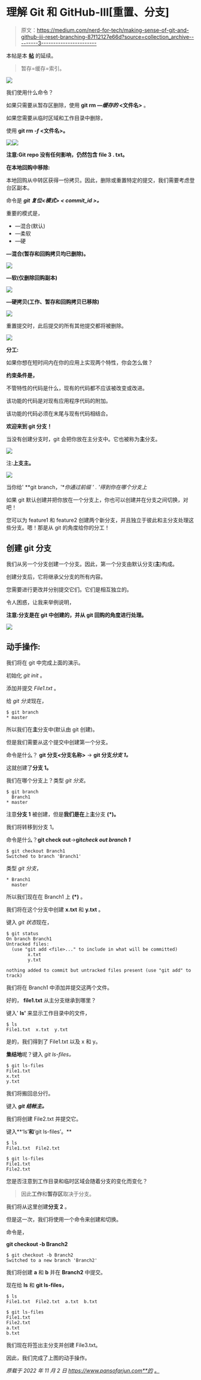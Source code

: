 # 理解 Git 和 GitHub-III[重置、分支]

> 原文：<https://medium.com/nerd-for-tech/making-sense-of-git-and-github-iii-reset-branching-87f12127e66d?source=collection_archive---------3----------------------->

本帖是本 [**帖**](https://www.pansofarjun.com/post/making-sense-of-git-and-github-ii) 的延续。

> 暂存=缓存=索引。

![](img/84f65804454f9c4bf3cc7c7bcb140271.png)

我们使用什么命令？

如果只需要从暂存区删除，使用 **git rm *—缓存的* <文件名>** 。

如果您需要从临时区域和工作目录中删除，

使用 **git rm *-f* <文件名>。**

![](img/224270cd085e79ec97b8e5793c91555f.png)![](img/6b80ab02d734ed58d15a17218f1eb54b.png)

**注意:Git repo 没有任何影响，仍然包含 file 3 . txt。**

**在本地回购中移除:**

本地回购从中转区获得一份拷贝。因此，删除或重置特定的提交，我们需要考虑登台区副本。

命令是 ***git 复位<模式> < commit_id >。***

重要的模式是，

*   —混合(默认)
*   —柔软
*   —硬

**—混合(暂存和回购拷贝均已删除)。**

![](img/a07d856381cbf1549a7ddce58486ba2b.png)

**—软(仅删除回购副本)**

![](img/c4e09926918bd2614a6d52fad57b2347.png)

**—硬拷贝(工作、暂存和回购拷贝已移除)**

![](img/8a92ef3e738f509f42af6eac91661cd3.png)

重置提交时，此后提交的所有其他提交都将被删除。

![](img/2512edb4bdc0961c76999540a66f27a6.png)

**分工:**

如果你想在短时间内在你的应用上实现两个特性，你会怎么做？

**约束条件是，**

不管特性的代码是什么，现有的代码都不应该被改变或改进。

该功能的代码是对现有应用程序代码的附加。

该功能的代码必须在末尾与现有代码相结合。

**欢迎来到 git 分支！**

当没有创建分支时，git 会把你放在主分支中。它也被称为**主**分支。

![](img/24e70385fc1b35414d2d19e6daf7c0dc.png)

注:**上支主。**

![](img/3d4495f980f52bc78e05324c6af0f643.png)

当你给' **git branch，'**你通过前缀 **'* . '得到你在哪个分支上**

如果 git 默认创建并把你放在一个分支上，你也可以创建并在分支之间切换，对吧！

您可以为 feature1 和 feature2 创建两个新分支，并且独立于彼此和主分支处理这些分支。嗯！那是从 git 的角度给你的分工！

## **创建 git 分支**

我们从另一个分支创建一个分支。因此，第一个分支由默认分支(**主**)构成。

创建分支后，它将继承父分支的所有内容。

您需要进行更改并分别提交它们。它们是相互独立的。

令人困惑，让我来举例说明，

**注意:分支是在 git 中创建的，并从 git 回购的角度进行处理。**

![](img/f7ccedb31d1c50b3fdba01bfbdaed304.png)

## 动手操作:

我们将在 git 中完成上面的演示。

初始化 *git init* 。

添加并提交 *File1.txt* 。

给 *git 分支*现在，

```
$ git branch 
* master
```

所以我们在**主**分支中(默认由 git 创建)。

但是我们需要从这个提交中创建第一个分支。

命令是什么？ **git 分支<分支名称>** → **git 分支*分支 1。***

这就创建了**分支 1。**

我们在哪个分支上？类型 *git 分支*。

```
$ git branch
  Branch1
* master
```

注意**分支 1** 被创建，但是**我们是在**上**主**分支 **(*)。**

我们将转移到分支 1。

命令是什么？**git check out<branch name>**→**git*check out branch 1***

```
$ git checkout Branch1
Switched to branch 'Branch1'
```

类型 *git 分支*，

```
* Branch1
  master
```

所以我们现在在 Branch1 上 **(*)** 。

我们将在这个分支中创建 **x.txt** 和 **y.txt** 。

键入 *git 状态*现在，

```
$ git status
On branch Branch1
Untracked files:
  (use "git add <file>..." to include in what will be committed)
        x.txt
        y.txt

nothing added to commit but untracked files present (use "git add" to track)
```

我们将在 Branch1 中添加并提交这两个文件。

好的， **file1.txt** 从主分支继承到哪里？

键入' **ls'** 来显示工作目录中的文件，

```
$ ls
File1.txt  x.txt  y.txt
```

是的，我们得到了 File1.txt 以及 x 和 y。

**集结地**呢？键入 *git ls-files。*

```
$ git ls-files 
File1.txt 
x.txt 
y.txt
```

我们将搬回总分行。

键入 ***git 结帐主。***

我们将创建 File2.txt 并提交它。

键入**‘ls’**和**‘git ls-files’。**

```
$ ls
File1.txt  File2.txt
```

```
$ git ls-files
File1.txt
File2.txt
```

您是否注意到工作目录和临时区域会随着分支的变化而变化？

> 因此**工作**和**暂存区**取决于分支。

我们将从这里创建**分支 2** 。

但是这一次，我们将使用一个命令来创建和切换。

命令是，

**git checkout -b Branch2**

```
$ git checkout -b Branch2
Switched to a new branch 'Branch2'
```

我们将创建 **a** 和 **b** 并在 **Branch2** 中提交。

现在给 **ls** 和 **git ls-files，**

```
$ ls
File1.txt  File2.txt  a.txt  b.txt
```

```
$ git ls-files
File1.txt
File2.txt
a.txt
b.txt
```

我们现在将签出主分支并创建 File3.txt。

因此，我们完成了上图的动手操作。

*原载于 2022 年 11 月 2 日 https://www.pansofarjun.com**的* [*。*](https://www.pansofarjun.com/post/making-sense-of-git-and-github-ii)